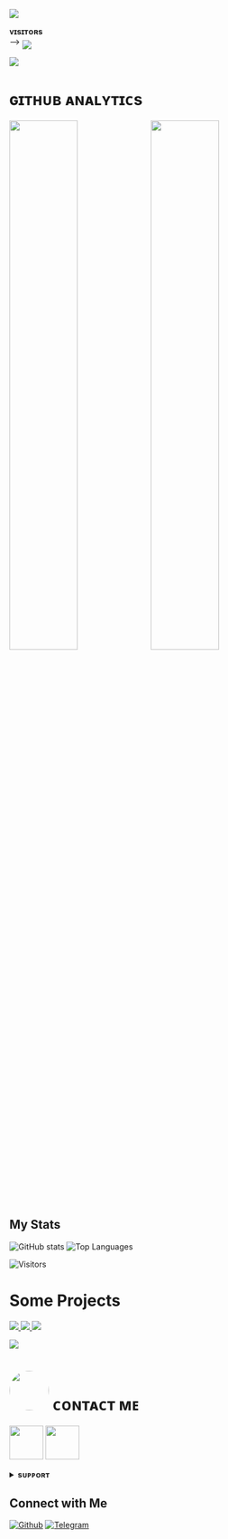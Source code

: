 
<img src="https://readme-typing-svg.herokuapp.com?color=FF4000&width=620&lines=✨+🦋𝐇𝐄𝐘+𝐓𝐇𝐄𝐑𝐄+𝐓𝐇𝐈𝐒+𝐈𝐒+𝐕𝐈𝐏+𝐍𝐎𝐁𝐈𝐓𝐀+𝐗𝐃+🖤+🥀"></b></h3>

<b>ᴠɪsɪᴛᴏʀs</b><br>
 -->    <img align="middle" src="https://profile-counter.glitch.me/PRADHAN474/count.svg" />
</p>

[<img src="https://telegra.ph/file/07b084ab2cbfbc7751f90.jpg"/>](https://github.com/NOBITA0189/NOBITA0189.git)
<h1> ɢɪᴛʜᴜʙ ᴀɴᴀʟʏᴛɪᴄs </h1>

[<img src="https://github-readme-stats.vercel.app/api?username=NOBITA018&count_private=true&show_icons=true&theme=chartreuse-dark&custom_title=What%27s+the+craic?&include_all_commits=true&hide_border=true&bg_color=000000" width="49%">](https://github.com/Noob-Mukesh)  [<img src="https://github-readme-streak-stats.herokuapp.com/?user=NOBITA0189&theme=chartreuse-dark&hide_border=True&bg_color=000000" width="49%">](https://github.com/NOBITA0189)





## My Stats

![GitHub stats](https://github-readme-stats.vercel.app/api?username=NOBITA018&show_icons=true&theme=radical)
![Top Languages](https://github-readme-stats.vercel.app/api/top-langs/?username=NOBITA0148&layout=compact&theme=midnight-purple&hide=Css)

![Visitors](https://visitor-badge.laobi.icu/badge?page_id=NOBITA0189)


# Some Projects

<a href="https://github.com/NOBITA0189/NOBITA0189.git">
  <img src="https://github-readme-stats.vercel.app/api/pin/?username=NOBITA018&repo=ALSPAM&cache_seconds=86400&theme=gotham">
</a>

<a href="https://github.com/NOBITA0189/OXYMUSIC">
  <img src="https://github-readme-stats.vercel.app/api/pin/?username=OXYGEN&repo=OXYMUSIC&cache_seconds=86400&theme=gotham">
</a>


<a href="https://github.com/NOBITA0189/NOBITA0189.git">
  <img src="https://github-readme-stats.vercel.app/api/pin/?username=NOBITA0189&repo=managerbot&cache_seconds=86400&theme=gotham">
</a>

[<img src="https://github.com/NOBITA0189/NOBITA0189/blob/master/resources/hr.gif"/>](https://github.com/NOBITA_PROFEAY)

<h1> <img src="https://telegra.ph/file/cfefd7f47e09bf8c87bde.jpg" width="70px" style="border-radius: 50%"> ᴄᴏɴᴛᴀᴄᴛ ᴍᴇ </h1>

[<img src="https://telegra.ph/file/dd5d6642667fa7b095b3b.jpg" width="60px">](https://tg://openmessage?user_id=5059737154) [<img src="https://telegra.ph/file/be434dc46537253ee214f.jpg" width="60px">](https://github.com/NOBITA018) 



<details>
<summary><b>sᴜᴘᴘᴏʀᴛ</b></summary>
<a href="https://t.me/NOBITA_PROFESY"><img title="Telegram" src="https://img.shields.io/badge/Telegram-%23000000.svg?&style=for-the-badge&logo=telegram&logoColor=61DAFB"></a>
</details>

    

        







## Connect with Me

[![Github](https://img.shields.io/badge/-Github-181717?style=for-the-badge&logo=Github&logoColor=white)](https://github.com/NOBITA018/NOBITA018.git)
[![Telegram](https://img.shields.io/badge/Telegram-2CA5E0?style=for-the-badge&logo=telegram&logoColor=white)](https://telegram.me/NOTA_XD)
